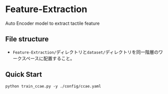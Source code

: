 # Feature-Extraction
Auto Encoder model to extract tactile feature

## File structure
- `Feature-Extraction/`ディレクトリと`dataset/`ディレクトリを同一階層のワークスペースに配置すること。

## Quick Start
```
python train_ccae.py -y ./config/ccae.yaml
```

